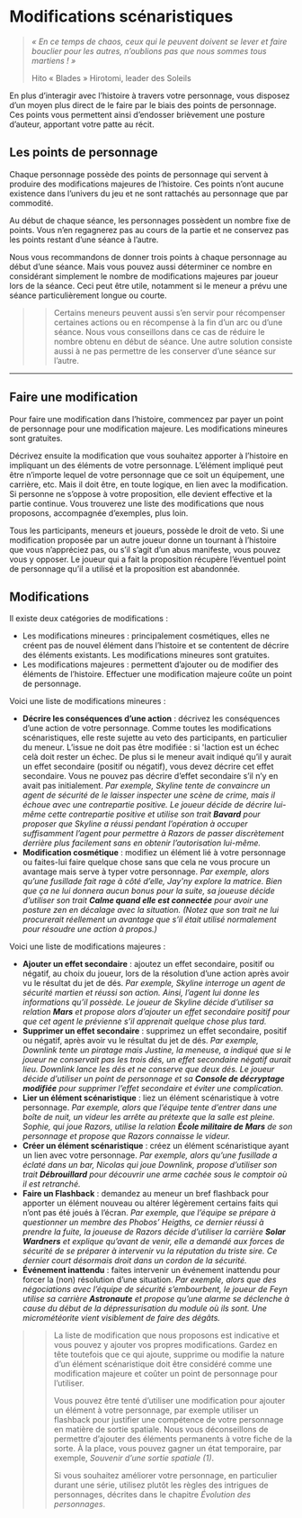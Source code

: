 # Modifications scénaristiques

> *« En ce temps de chaos, ceux qui le peuvent doivent se lever et faire bouclier pour les autres, n’oublions pas que nous sommes tous martiens ! »*
>
> Hito « Blades » Hirotomi, leader des Soleils

En plus d’interagir avec l’histoire à travers votre personnage, vous disposez d’un moyen plus direct de le faire par le biais des points de personnage. Ces points vous permettent ainsi d’endosser brièvement une posture d’auteur, apportant votre patte au récit.

## Les points de personnage

Chaque personnage possède des points de personnage qui servent à produire des modifications majeures de l’histoire. Ces points n’ont aucune existence dans l’univers du jeu et ne sont rattachés au personnage que par commodité.

Au début de chaque séance, les personnages possèdent un nombre fixe de points. Vous n’en regagnerez pas au cours de la partie et ne conservez pas les points restant d’une séance à l’autre.

Nous vous recommandons de donner trois points à chaque personnage au début d’une séance. Mais vous pouvez aussi déterminer ce nombre en considérant simplement le nombre de modifications majeures par joueur lors de la séance. Ceci peut être utile, notamment si le meneur a prévu une séance particulièrement longue ou courte.

>> Certains meneurs peuvent aussi s’en servir pour récompenser certaines actions ou en récompense à la fin d’un arc ou d’une séance. Nous vous conseillons dans ce cas de réduire le nombre obtenu en début de séance. Une autre solution consiste aussi à ne pas permettre de les conserver d’une séance sur l’autre.

----
## Faire une modification

Pour faire une modification dans l’histoire, commencez par payer un point de personnage pour une modification majeure. Les modifications mineures sont gratuites.

Décrivez ensuite la modification que vous souhaitez apporter à l’histoire en impliquant un des éléments de votre personnage. L’élément impliqué peut être n’importe lequel de votre personnage que ce soit un équipement, une carrière, etc. Mais il doit être, en toute logique, en lien avec la modification. Si personne ne s’oppose à votre proposition, elle devient effective et la partie continue. Vous trouverez une liste des modifications que nous proposons, accompagnée d’exemples, plus loin.

Tous les participants, meneurs et joueurs, possède le droit de veto. Si une modification proposée par un autre joueur donne un tournant à l’histoire que vous n’appréciez pas, ou s’il s’agit d’un abus manifeste, vous pouvez vous y opposer. Le joueur qui a fait la proposition récupère l’éventuel point de personnage qu’il a utilisé et la proposition est abandonnée.

## Modifications

Il existe deux catégories de modifications :
* Les modifications mineures : principalement cosmétiques, elles ne créent pas de nouvel élément dans l’histoire et se contentent de décrire des éléments existants. Les modifications mineures sont gratuites.
* Les modifications majeures : permettent d’ajouter ou de modifier des éléments de l’histoire. Effectuer une modification majeure coûte un point de personnage.

Voici une liste de modifications mineures :
* **Décrire les conséquences d’une action** : décrivez les conséquences d’une action de votre personnage. Comme toutes les modifications scénaristiques, elle reste sujette au veto des participants, en particulier du meneur. L’issue ne doit pas être modifiée : si 'laction est un échec celà doit rester un échec. De plus si le meneur avait indiqué qu’il y aurait un effet secondaire (positif ou négatif), vous devez décrire cet effet secondaire. Vous ne pouvez pas décrire d’effet secondaire s’il n’y en avait pas initialement. *Par exemple, Skyline tente de convaincre un agent de sécurité de le laisser inspecter une scène de crime, mais il échoue avec une contrepartie positive. Le joueur décide de décrire lui-même cette contrepartie positive et utilise son trait **Bavard** pour proposer que Skyline a réussi pendant l’opération à occuper suffisamment l’agent pour permettre à Razors de passer discrètement derrière plus facilement sans en obtenir l’autorisation lui-même.*
* **Modification cosmétique** : modifiez un élément lié à votre personnage ou faites-lui faire quelque chose sans que cela ne vous procure un avantage mais serve à typer votre personnage. *Par exemple, alors qu’une fusillade fait rage à côté d’elle, Jay'ny explore la matrice. Bien que ça ne lui donnera aucun bonus pour la suite, sa joueuse décide d’utiliser son trait **Calme quand elle est connectée** pour avoir une posture zen en décalage avec la situation. (Notez que son trait ne lui procurerait réellement un avantage que s’il était utilisé normalement pour résoudre une action à propos.)*

Voici une liste de modifications majeures :
* **Ajouter un effet secondaire** : ajoutez un effet secondaire, positif ou négatif, au choix du joueur, lors de la résolution d’une action après avoir vu le résultat du jet de dés. *Par exemple, Skyline interroge un agent de sécurité martien et réussi son action. Ainsi, l’agent lui donne les informations qu’il possède. Le joueur de Skyline décide d’utiliser sa relation **Mars** et propose alors d’ajouter un effet secondaire positif pour que cet agent le prévienne s’il apprenait quelque chose plus tard.*
* **Supprimer un effet secondaire** : supprimez un effet secondaire, positif ou négatif, après avoir vu le résultat du jet de dés. *Par exemple, Downlink tente un piratage mais Justine, la meneuse, a indiqué que si le joueur ne conservait pas les trois dés, un effet secondaire négatif aurait lieu. Downlink lance les dés et ne conserve que deux dés. Le joueur décide d’utiliser un point de personnage et sa **Console de décryptage modifiée** pour supprimer l’effet secondaire et éviter une complication.*
* **Lier un élément scénaristique** : liez un élément scénaristique à votre personnage. *Par exemple, alors que l’équipe tente d’entrer dans une boîte de nuit, un videur les arrête au prétexte que la salle est pleine. Sophie, qui joue Razors, utilise la relation **École militaire de Mars** de son personnage et propose que Razors connaisse le videur.*
* **Créer un élément scénaristique** : créez un élément scénaristique ayant un lien avec votre personnage. *Par exemple, alors qu’une fusillade a éclaté dans un bar, Nicolas qui joue Downlink, propose d’utiliser son trait **Débrouillard** pour découvrir une arme cachée sous le comptoir où il est retranché.*
* **Faire un Flashback** : demandez au meneur un bref flashback pour apporter un élément nouveau ou altérer légèrement certains faits qui n’ont pas été joués à l’écran. *Par exemple, que l’équipe se prépare à questionner un membre des Phobos’ Heigths, ce dernier réussi à prendre la fuite, la joueuse de Razors décide d’utiliser la carrière **Solar Wardners** et explique qu’avant de venir, elle a demandé aux forces de sécurité de se préparer à intervenir vu la réputation du triste sire. Ce dernier court désormais droit dans un cordon de la sécurité.*
* **Événement inattendu** : faites intervenir un événement inattendu pour forcer la (non) résolution d’une situation. *Par exemple, alors que des négociations avec l’équipe de sécurité s’embourbent, le joueur de Feyn utilise sa carrière **Astronaute** et propose qu’une alarme se déclenche à cause du début de la dépressurisation du module où ils sont. Une micrométéorite vient visiblement de faire des dégâts.*

>> La liste de modification que nous proposons est indicative et vous pouvez y ajouter vos propres modifications. Gardez en tête toutefois que ce qui ajoute, supprime ou modifie la nature d’un élément scénaristique doit être considéré comme une modification majeure et coûter un point de personnage pour l’utiliser.
>>
>> Vous pouvez être tenté d’utiliser une modification pour ajouter un élément à votre personnage, par exemple utiliser un flashback pour justifier une compétence de votre personnage en matière de sortie spatiale. Nous vous déconseillons de permettre d’ajouter des éléments permanents à votre fiche de la sorte. À la place, vous pouvez gagner un état temporaire, par exemple, *Souvenir d’une sortie spatiale (1)*.
>>
>> Si vous souhaitez améliorer votre personnage, en particulier durant une série, utilisez plutôt les règles des intrigues de personnages, décrites dans le chapitre *Évolution des personnages*.
